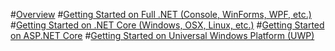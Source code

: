 #[Overview](index.md)
#[Getting Started on Full .NET (Console, WinForms, WPF, etc.)](full-dotnet/toc.md)
#[Getting Started on .NET Core (Windows, OSX, Linux, etc.)](netcore/toc.md)
#[Getting Started on ASP.NET Core](aspnetcore/toc.md)
#[Getting Started on Universal Windows Platform (UWP)](uwp/toc.md)
